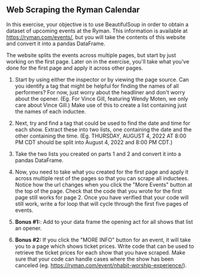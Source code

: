 ## Web Scraping the Ryman Calendar

In this exercise, your objective is to use BeautifulSoup in order to obtain a dataset of upcoming events at the Ryman. This information is available at https://ryman.com/events/, but you will take the contents of this website and convert it into a pandas DataFrame.

The website splits the events across multiple pages, but start by just working on the first page. Later on in the exercise, you'll take what you've done for the first page and apply it across other pages.

1. Start by using either the inspector or by viewing the page source. Can you identify a tag that might be helpful for finding the names of all performers? For now, just worry about the headliner and don't worry about the opener. (Eg. For Vince Gill, featuring Wendy Moten, we only care about Vince Gill.) Make use of this to create a list containing just the names of each inductee.

2. Next, try and find a tag that could be used to find the date and time for each show. Extract these into two lists, one containing the date and the other containing the time. (Eg. THURSDAY, AUGUST 4, 2022 AT 8:00 PM CDT should be split into August 4, 2022 and 8:00 PM CDT.)

3. Take the two lists you created on parts 1 and 2 and convert it into a pandas DataFrame.

4. Now, you need to take what you created for the first page and apply it across multiple rest of the pages so that you can scrape all inductees. Notice how the url changes when you click the "More Events" button at the top of the page. Check that the code that you wrote for the first page still works for page 2. Once you have verified that your code will still work, write a for loop that will cycle through the first five pages of events.

5. **Bonus #1:**: Add to your data frame the opening act for all shows that list an opener.

5. **Bonus #2:** If you click the "MORE INFO" button for an event, it will take you to a page which shows ticket prices. Write code that can be used to retrieve the ticket prices for each show that you have scraped. Make sure that your code can handle cases where the show has been canceled (eg. https://ryman.com/event/nhabit-worship-experience/).
